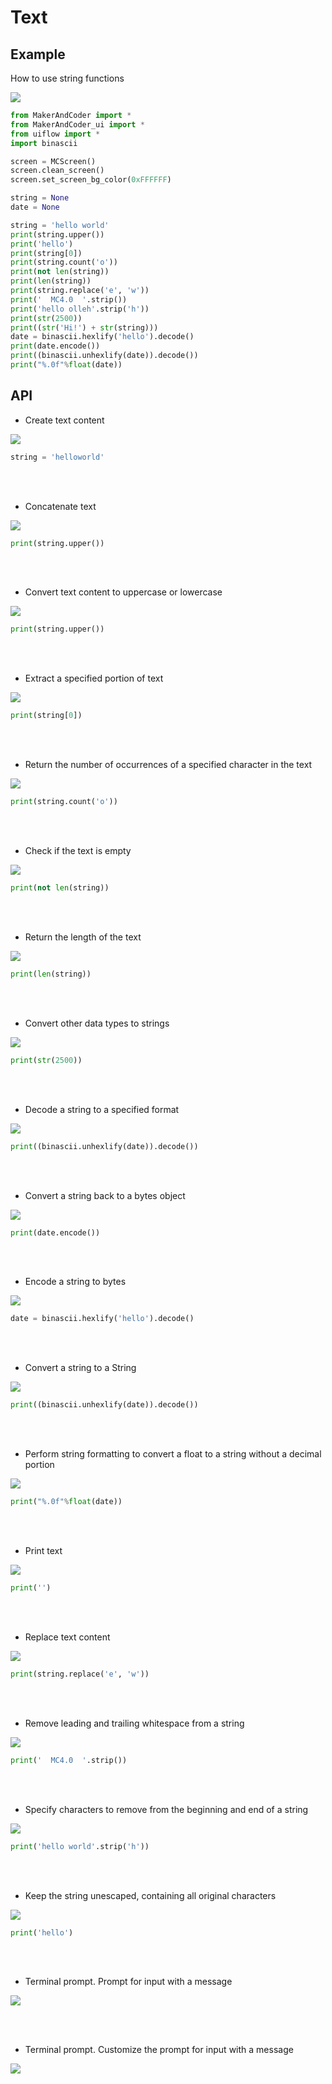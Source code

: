 # Text

## Example

How to use string functions

<img class="blockly_svg" src="https://makerandcoder.com/MCLab/blockly/generic/Text/uiflow_block_example.svg">

```python
from MakerAndCoder import *
from MakerAndCoder_ui import *
from uiflow import *
import binascii

screen = MCScreen()
screen.clean_screen()
screen.set_screen_bg_color(0xFFFFFF)

string = None
date = None

string = 'hello world'
print(string.upper())
print('hello')
print(string[0])
print(string.count('o'))
print(not len(string))
print(len(string))
print(string.replace('e', 'w'))
print('  MC4.0  '.strip())
print('hello olleh'.strip('h'))
print(str(2500))
print((str('Hi!') + str(string)))
date = binascii.hexlify('hello').decode()
print(date.encode())
print((binascii.unhexlify(date)).decode())
print("%.0f"%float(date))
```

## API
- Create text content
<img class="blockly_svg" src="https://makerandcoder.com/MCLab/blockly/generic/Text/uiflow_block_text.svg">

```python
string = 'helloworld'
```

<br><br>
- Concatenate text
<img class="blockly_svg" src="https://makerandcoder.com/MCLab/blockly/generic/Text/uiflow_block_text_add.svg">

```python
print(string.upper())
```

<br><br>
- Convert text content to uppercase or lowercase
<img class="blockly_svg" src="https://makerandcoder.com/MCLab/blockly/generic/Text/uiflow_block_text_changeCase.svg">

```python
print(string.upper())
```

<br><br>
- Extract a specified portion of text
<img class="blockly_svg" src="https://makerandcoder.com/MCLab/blockly/generic/Text/uiflow_block_text_charAt.svg">

```python
print(string[0])
```

<br><br>
- Return the number of occurrences of a specified character in the text
<img class="blockly_svg" src="https://makerandcoder.com/MCLab/blockly/generic/Text/uiflow_block_text_count.svg">

```python
print(string.count('o'))
```

<br><br>
- Check if the text is empty
<img class="blockly_svg" src="https://makerandcoder.com/MCLab/blockly/generic/Text/uiflow_block_text_isEmpty.svg">

```python
print(not len(string))
```

<br><br>
- Return the length of the text
<img class="blockly_svg" src="https://makerandcoder.com/MCLab/blockly/generic/Text/uiflow_block_text_length.svg">

```python
print(len(string))
```

<br><br>
- Convert other data types to strings
<img class="blockly_svg" src="https://makerandcoder.com/MCLab/blockly/generic/Text/uiflow_block_convent_str.svg">

```python
print(str(2500))
```

<br><br>
- Decode a string to a specified format
<img class="blockly_svg" src="https://makerandcoder.com/MCLab/blockly/generic/Text/uiflow_block_decode_str.svg">

```python
print((binascii.unhexlify(date)).decode())
```

<br><br>
- Convert a string back to a bytes object
<img class="blockly_svg" src="https://makerandcoder.com/MCLab/blockly/generic/Text/uiflow_block_encode_str.svg">

```python
print(date.encode())
```

<br><br>
- Encode a string to bytes
<img class="blockly_svg" src="https://makerandcoder.com/MCLab/blockly/generic/Text/uiflow_block_m5_text_bytestr_to_hexstr.svg">

```python
date = binascii.hexlify('hello').decode()
```

<br><br>
- Convert a string to a String
<img class="blockly_svg" src="https://makerandcoder.com/MCLab/blockly/generic/Text/uiflow_block_m5_text_hexstr_to_bytestr.svg">

```python
print((binascii.unhexlify(date)).decode())
```
<br><br>
- Perform string formatting to convert a float to a string without a decimal portion
<img class="blockly_svg" src="https://makerandcoder.com/MCLab/blockly/generic/Text/uiflow_block_text_math_split.svg">

```python
print("%.0f"%float(date))
```

<br><br>
- Print text
<img class="blockly_svg" src="https://makerandcoder.com/MCLab/blockly/generic/Text/uiflow_block_text_print.svg">

```python
print('')
```

<br><br>
- Replace text content
<img class="blockly_svg" src="https://makerandcoder.com/MCLab/blockly/generic/Text/uiflow_block_text_replace.svg">

```python
print(string.replace('e', 'w'))
```

<br><br>
- Remove leading and trailing whitespace from a string
<img class="blockly_svg" src="https://makerandcoder.com/MCLab/blockly/generic/Text/uiflow_block_text_trim.svg">

```python
print('  MC4.0  '.strip())
```

<br><br>
- Specify characters to remove from the beginning and end of a string
<img class="blockly_svg" src="https://makerandcoder.com/MCLab/blockly/generic/Text/uiflow_block_text_trim_string.svg">

```python
print('hello world'.strip('h'))
```

<br><br>
- Keep the string unescaped, containing all original characters
<img class="blockly_svg" src="https://makerandcoder.com/MCLab/blockly/generic/Text/uiflow_block_text_unescaped.svg">

```python
print('hello')
```

<br><br>
- Terminal prompt. Prompt for input with a message
<img class="blockly_svg" src="https://makerandcoder.com/MCLab/blockly/generic/Text/uiflow_block_text_prompt.svg">

<br><br>
- Terminal prompt. Customize the prompt for input with a message
<img class="blockly_svg" src="https://makerandcoder.com/MCLab/blockly/generic/Text/uiflow_block_text_prompt_ext.svg">


